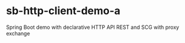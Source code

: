 # sb-http-client-demo-a
Spring Boot demo with declarative HTTP API REST and SCG with proxy exchange
